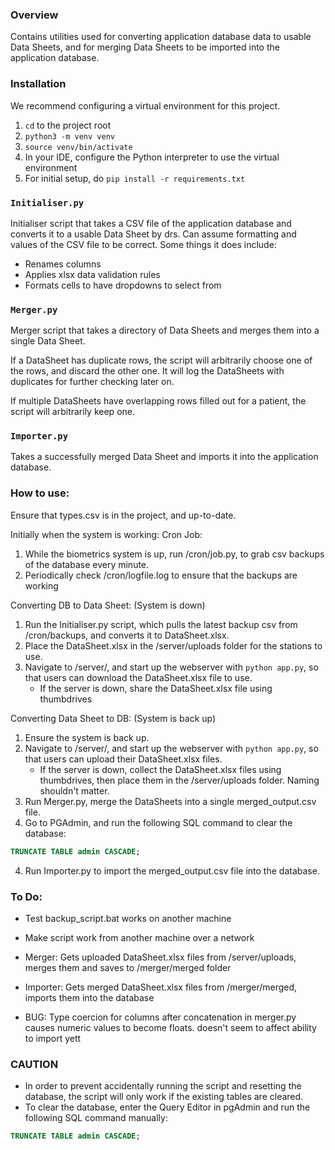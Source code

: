 ### Overview
Contains utilities used for converting application database data to usable Data Sheets, and for merging Data Sheets to be imported
into the application database.

### Installation

We recommend configuring a virtual environment for this project.
1. `cd` to the project root
2. `python3 -m venv venv`
3. `source venv/bin/activate`
4. In your IDE, configure the Python interpreter to use the virtual environment
5. For initial setup, do `pip install -r requirements.txt`

### `Initialiser.py`
Initialiser script that takes a CSV file of the application database and converts it to a usable Data Sheet by drs.
Can assume formatting and values of the CSV file to be correct.
Some things it does include:
- Renames columns
- Applies xlsx data validation rules
- Formats cells to have dropdowns to select from
 
### `Merger.py`
Merger script that takes a directory of Data Sheets and merges them into a single Data Sheet.

If a DataSheet has duplicate rows, the script will arbitrarily choose one of the rows, and discard the other one.
It will log the DataSheets with duplicates for further checking later on.

If multiple DataSheets have overlapping rows filled out for a patient, the script will arbitrarily keep one.

### `Importer.py`
Takes a successfully merged Data Sheet and imports it into the application database.

### How to use:
Ensure that types.csv is in the project, and up-to-date.

Initially when the system is working:
Cron Job:
1. While the biometrics system is up, run /cron/job.py, to grab csv backups of the database every minute.
2. Periodically check /cron/logfile.log to ensure that the backups are working

Converting DB to Data Sheet: (System is down)
1. Run the Initialiser.py script, which pulls the latest backup csv from /cron/backups, and converts it to DataSheet.xlsx. 
2. Place the DataSheet.xlsx in the /server/uploads folder for the stations to use.
3. Navigate to /server/, and start up the webserver with `python app.py`, so that users can download the DataSheet.xlsx file to use. 
   - If the server is down, share the DataSheet.xlsx file using thumbdrives

Converting Data Sheet to DB: (System is back up)
1. Ensure the system is back up.
2. Navigate to /server/, and start up the webserver with `python app.py`, so that users can upload their DataSheet.xlsx files.
   - If the server is down, collect the DataSheet.xlsx files using thumbdrives, then place them in the /server/uploads folder. Naming shouldn't matter.
3. Run Merger.py, merge the DataSheets into a single merged_output.csv file.
4. Go to PGAdmin, and run the following SQL command to clear the database:
```sql
TRUNCATE TABLE admin CASCADE;
```
4. Run Importer.py to import the merged_output.csv file into the database.

### To Do:
- Test backup_script.bat works on another machine
- Make script work from another machine over a network
- Merger: Gets uploaded DataSheet.xlsx files from /server/uploads, merges them and saves to /merger/merged folder
- Importer: Gets merged DataSheet.xlsx files from /merger/merged, imports them into the database

- BUG: Type coercion for columns after concatenation in merger.py causes numeric values to become floats. doesn't seem to affect ability to import yett
 
### CAUTION
- In order to prevent accidentally running the script and resetting the database, the script will only work if the existing tables are cleared.
- To clear the database, enter the Query Editor in pgAdmin and run the following SQL command manually:
```sql
TRUNCATE TABLE admin CASCADE;
```